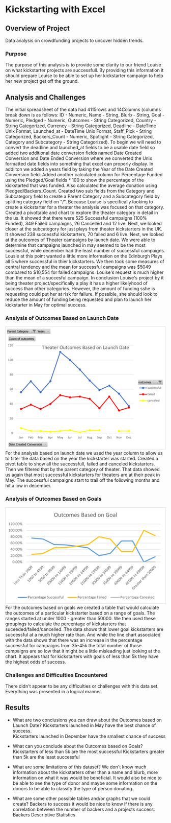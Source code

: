 # Kickstarting with Excel

## Overview of Project
Data analysis on crowdfunding projects to uncover hidden trends. 

### Purpose
The purpose of this analysis is to provide some clarity to our friend Louise on what kickstarter projects are successfull.  By providing this information it should prepare Louise to be able to set up her kickstarter campaign to help her new project get off the ground.

## Analysis and Challenges
The initial spreadsheet of the data had 4115rows and 14Columns (columns break down is as follows: ID - Numeric, Name - String, Blurb - String, Goal - Numeric, Pledged - Numeric, Outcomes - String Categorized, Country - String Categorized, Currency - String Categorized, Deadline - DateTime Unix Format, Launched_at - DateTime Unix Format, Staff_Pick - String Categorized, Backers_Count - Numeric, Spotlight - String Categorized, Category and Subcategory - String Categorized).  To begin we will need to convert the deadline and launched_at fields to be a usable date field so added two additional date conversion fields named Date Created Conversion and Date Ended Conversion where we converted the Unix formatted date fields into something that excel can properly display. In addiiton we added a years field by taking the Year of the Date Created Conversion field.  Added another calculated column for Percentage Funded using the Pledged/Goal fields * 100 to show the percentage of the kickstarted that was funded. Also calculated the average donation using Pledged/Backers_Count.  Created two sub fields from the Category and Subcategory field to create a Parent Category and a Subcategory field by splitting category field on "/". Because Louise is specifically looking to create a kickstarter for a theater the analysis was focused on that category. Created a pivottable and chart to explore the theater category in detail in the us.  It showed that there were 525 Successful campaigns (100% Funded), 349 Failed campaigns, 26 Cancelled and 12 live.  Next, we looked closer at the subcategory for just plays from theater kickstarters in the UK.  It showed 238 successful kickstarters, 70 failed and 6 live. Next, we looked at the outcomes of Theater campaigns by launch date.  We were able to determine that campaigns launched in may seemed to be the most successful, while december had the least number of successful campaigns. Lousie at this point wanted a little more information on the Edinburgh Plays all 5 where successful in thier kickstarters.  We then took some measures of central tendency and the mean for successful campaigns was $5049 compared to $10,554 for failed campaigns.  Louise's request is much higher than the mean of a succesful campaign.  In conclusion Louise's project by it being theater project/specifically a play it has a higher likelyhood of success than other categories.  However, the amount of funding sshe is requesting could put her at risk for failure.  If possible, she should look to reduce the amount of funding being requested and plan to launch her kickstarter in May for optimal success. 
### Analysis of Outcomes Based on Launch Date
![Outcomes Based on Launch Date](https://github.com/john10roberts/kickstarter-analysis/blob/main/Resources/Theater_Outcomes_vs_Launch.png)
For the analysis based on launch date we used the year column to allow us to filter the data based on the year the kickstarter was started.  Created a pivot table to show all the successfull, failed and canceled kickstarters.  Then we filtered that by the parent category of theater.  That data showed us again that most successful kickstarters for theaters are at their peak in May.  The successful campaigns start to trail off the following months and hit a low in december.  

### Analysis of Outcomes Based on Goals
![Outcomes Based on Goals](https://github.com/john10roberts/kickstarter-analysis/blob/main/Resources/Outcomes_vs_Goals.png)
For the outcomes based on goals we created a table that would calculate the outcomes of a particular kickstarter based on a range of goals.  The ranges started at under 1000 - greater than 50000.  We then used these groupings to calculate the percentage of kickstarters that suceeded/failed/cancelled.  The data shows that lower goal kickstarters are successful at a much higher rate than.  And while the line chart associated with the data shows that there was an increase in the percentage successful for campaigns from 35-45k the total number of those campaigns are so low that it might be a little misleading just looking at the chart.  It appears that for kickstarters with goals of less than 5k they have the highest odds of success.  

### Challenges and Difficulties Encountered
There didn't appear to be any difficulties or challenges with this data set.  Everything was presented in a logical manner.

## Results

- What are two conclusions you can draw about the Outcomes based on Launch Date?
Kickstarters launched in May have the best chance of success.  
Kickstarters launched in December have the smallest chance of success

- What can you conclude about the Outcomes based on Goals?
Kickstarters of less than 5k are the most successful
Kickstarters greater than 5k are the least successful

- What are some limitations of this dataset?
We don't know much information about the kickstarters other than a name and blurb, more information on what it was would be beneficial.  It would also be nice to be able to see the type of donor and maybe some information on the donors to be able to classify the type of person donating. 

- What are some other possible tables and/or graphs that we could create?
Backers to success it would be nice to know if there is any correlation between the number of backers and a projects success. 
Backers Descriptive Statistics 


